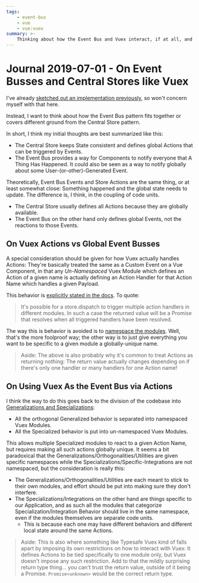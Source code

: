 ```yaml
---
tags:
    - event-bus
    - vue
    - vue:vuex
summary: >-
    Thinking about how the Event Bus and Vuex interact, if at all, and what domains they cover, and how such a pattern applies if at all to FRP or strictly-Redux-like setups.
---
```


Journal 2019-07-01 - On Event Busses and Central Stores like Vuex
========

I've already [sketched out an implementation previously](./Event%20Bus%20and%20Bus%20Events.md), so won't concern myself with that here.

Instead, I want to think about how the Event Bus pattern fits together or covers different ground from the Central Store pattern.

In short, I think my initial thoughts are best summarized like this:

- The Central Store keeps State consistent and defines global Actions that can be triggered by Events.
- The Event Bus provides a way for Components to notify everyone that A Thing Has Happened.  It could also be seen as a way to notify globally about some User-(or-other)-Generated Event.

Theoretically, Event Bus Events and Store Actions are the same thing, or at least somewhat close: Something happened and the global state needs to update.  The difference is, I think, in the coupling of code units.

- The Central Store usually defines all Actions because they are globally available.
- The Event Bus on the other hand only defines global Events, not the reactions to those Events.



## On Vuex Actions vs Global Event Busses

A special consideration should be given for how Vuex actually handles Actions: They're basically treated the same as a Custom Event on a Vue Component, in that any _Un-Namespaced_ Vuex Module which defines an Action of a given name is actually defining an Action Handler for that Action Name which handles a given Payload.

This behavior is [explicitly stated in the docs](https://vuex.vuejs.org/guide/actions.html).  To quote:

> It's possible for a store.dispatch to trigger multiple action handlers in different modules. In such a case the returned value will be a Promise that resolves when all triggered handlers have been resolved.

The way this is behavior is avoided is to [namespace the modules](https://vuex.vuejs.org/guide/modules.html#namespacing).  Well, that's the more foolproof way; the other way is to just give everything you want to be specific to a given module a globally-unique name.

> Aside: The above is also probably why it's common to treat Actions as returning nothing: The return value actually changes depending on if there's only one handler or many handlers for one Action name!



## On Using Vuex As the Event Bus via Actions

I think the way to do this goes back to the division of the codebase into [Generalizations and Specializations](../General/Journal%202019-06-24%20-%20Code%20Organization%20by%20Utility%20vs%20Integration%20%28Generalization%20vs%20Specialization%29.md):

- All the orthogonal Generalized behavior is separated into namespaced Vuex Modules.
- All the Specialized behavior is put into un-namespaced Vuex Modules.

This allows multiple Specialized modules to react to a given Action Name, but requires making all such actions globally unique.  It seems a bit paradoxical that the Generalizations/Orthogonalities/Utilities are given specific namespaces while the Specializations/Specific-Integrations are not namespaced, but the consideration is really this:

- The Generalizations/Orthogonalities/Utilities are each meant to stick to their own modules, and effort should be put into making sure they don't interfere.
- The Specializations/Integrations on the other hand are things specific to our Application, and as such all the modules that categorize Specialization/Integration Behavior should live in the same namespace, even if the modules themselves are separate code units.
    - This is because each one may have different behaviors and different local state around the same Actions.

> Aside: This is also where something like Typesafe Vuex kind of falls apart by imposing its own restrictions on how to interact with Vuex: It defines Actions to be tied specifically to one module only, but Vuex doesn't impose any such restriction.  Add to that the mildly surprising return type thing... you can't trust the return value, outside of it being a Promise.  `Promise<unknown>` would be the correct return type.
